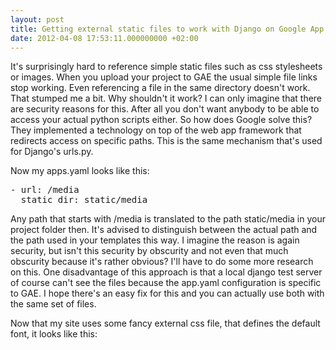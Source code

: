 ```yaml
---
layout: post
title: Getting external static files to work with Django on Google App Engine
date: 2012-04-08 17:53:11.000000000 +02:00
---
```

It's surprisingly hard to reference simple static files such as css stylesheets or images. When you upload your project to GAE the usual simple file links stop working. Even referencing a file in the same directory doesn't work. That stumped me a bit. Why shouldn't it work? I can only imagine that there are security reasons for this. After all you don't want anybody to be able to access your actual python scripts either. So how does Google solve this? They implemented a technology on top of the web app framework that redirects access on specific paths. This is the same mechanism that's used for Django's urls.py.

Now my apps.yaml looks like this:
<pre lang="yaml">
- url: /media
  static_dir: static/media  
</pre>

Any path that starts with /media is translated to the path static/media in your project folder then. It's advised to distinguish between the actual path and the path used in your templates this way. I imagine the reason is again security, but isn't this security by obscurity and not even that much obscurity because it's rather obvious? I'll have to do some more research on this. One disadvantage of this approach is that a local django test server of course can't see the files because the app.yaml configuration is specific to GAE. I hope there's an easy fix for this and you can actually use both with the same set of files.

Now that my site uses some fancy external css file, that defines the default font, it looks like this:
<a href="{{ site.github.url }}/images/lunch-organizer_version2_table.png" alt="" title="lunch-organizer_version2_table" width="640" height="422" class="alignnone size-full wp-image-508" /></a>

